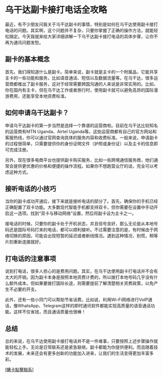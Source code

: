 # 乌干达副卡接打电话全攻略

最近，有不少朋友问我关于乌干达副卡的事情，特别是如何在乌干达使用副卡接打电话的问题。其实啊，这个问题并不复杂，只要你掌握了正确的操作方法，就能轻松搞定。今天我就来给大家详细讲解一下乌干达副卡接打电话的具体步骤，让你不再为通讯问题发愁。

## 副卡的基本概念

首先，我们得知道什么是副卡。简单来说，副卡就是主卡的一个附属品，它能共享主卡的一些功能和服务，比如语音通话、短信以及数据流量等。在乌干达，很多运营商都推出了副卡服务，这对于经常需要跨国沟通的人来说是非常实用的。比如，你在国内有主卡，但在乌干达工作或者旅行时，使用副卡就可以避免高昂的国际漫游费用，还能享受本地资费标准。

## 如何申请乌干达副卡？

申请乌干达副卡的第一步当然是选择一个靠谱的运营商啦。目前在乌干达比较知名的运营商有MTN Uganda、Airtel Uganda等。这些运营商都有自己的官方网站和客服热线，你可以通过官网查询具体的服务内容和收费标准。一般来说，申请副卡的过程很简单，只需要提供你的身份证明文件（护照或身份证）以及主卡的信息即可完成注册。

另外，现在很多电商平台也提供副卡购买服务，比如一些跨境通信服务商，他们通常会提供更优惠的价格和便捷的操作流程。如果你不想跑营业厅的话，完全可以考虑这种方式。

## 接听电话的小技巧

当你的副卡成功开通后，接下来就是接听电话的部分了。首先，确保你的手机已经正确配置了双卡功能。大多数现代智能手机都支持双卡，但你需要在设置中手动开启这一选项。找到“双卡与移动网络”设置，然后将副卡设为主卡之一。

接电话的时候，只要你的副卡处于开机状态，并且信号良好，那么无论是从本地号码还是国际号码打来的电话，都可以顺利接听。不过需要注意的是，有时候由于网络切换的原因，可能会出现短暂的延迟或者断线情况。遇到这种情况，别慌，稍等片刻重新连接就好。

## 打电话的注意事项

说到打电话，很多人担心的是费用问题。其实，在乌干达使用副卡打电话并不会有太大的开销。因为副卡本身是按照本地资费计费的，所以拨打本地号码几乎没有什么额外成本。但如果要拨打国际长途，则需要提前了解清楚相关资费政策，以免产生不必要的开支。

此外，还有一些小窍门可以帮助节省话费。比如说，利用Wi-Fi网络进行VoIP通话，像WhatsApp、Telegram这样的即时通讯软件都能实现高质量的语音通话功能。这样不仅省钱，而且通话质量也很棒！

## 总结

总的来说，在乌干达使用副卡接打电话并不是一件难事，只要按照上述步骤操作就能轻松上手。无论是日常联系还是紧急联络，副卡都能为你提供便利。而且随着技术的发展，未来还会有更多创新的功能加入进来，让我们的生活变得更加丰富多彩。

[[購卡點擊聯系](https://t.me/s/esim1088)]